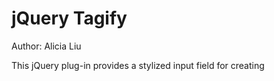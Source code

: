 jQuery Tagify
=============
Author: Alicia Liu

This jQuery plug-in provides a stylized input field for creating 